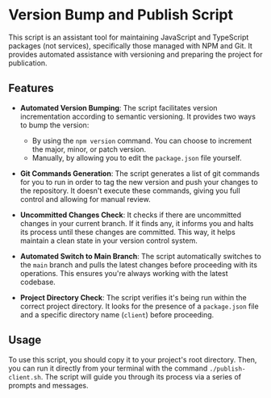 # Version Bump and Publish Script

This script is an assistant tool for maintaining JavaScript and TypeScript packages (not services), specifically those managed with NPM and Git. It provides automated assistance with versioning and preparing the project for publication.

## Features

- **Automated Version Bumping**: The script facilitates version incrementation according to semantic versioning. It provides two ways to bump the version:
    - By using the `npm version` command. You can choose to increment the major, minor, or patch version.
    - Manually, by allowing you to edit the `package.json` file yourself.

- **Git Commands Generation**: The script generates a list of git commands for you to run in order to tag the new version and push your changes to the repository. It doesn't execute these commands, giving you full control and allowing for manual review.

- **Uncommitted Changes Check**: It checks if there are uncommitted changes in your current branch. If it finds any, it informs you and halts its process until these changes are committed. This way, it helps maintain a clean state in your version control system.

- **Automated Switch to Main Branch**: The script automatically switches to the `main` branch and pulls the latest changes before proceeding with its operations. This ensures you're always working with the latest codebase.

- **Project Directory Check**: The script verifies it's being run within the correct project directory. It looks for the presence of a `package.json` file and a specific directory name (`client`) before proceeding.

## Usage

To use this script, you should copy it to your project's root directory. Then, you can run it directly from your terminal with the command `./publish-client.sh`. The script will guide you through its process via a series of prompts and messages.
